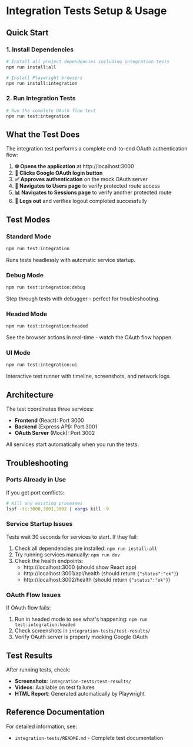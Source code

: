 # Integration Tests Setup & Usage

## Quick Start

### 1. Install Dependencies

```bash
# Install all project dependencies including integration tests
npm run install:all

# Install Playwright browsers
npm run install:integration
```

### 2. Run Integration Tests

```bash
# Run the complete OAuth flow test
npm run test:integration
```

## What the Test Does

The integration test performs a complete end-to-end OAuth authentication flow:

1. **🌐 Opens the application** at http://localhost:3000
2. **🔐 Clicks Google OAuth login button**
3. **✅ Approves authentication** on the mock OAuth server
4. **👥 Navigates to Users page** to verify protected route access
5. **📊 Navigates to Sessions page** to verify another protected route
6. **🚪 Logs out** and verifies logout completed successfully

## Test Modes

### Standard Mode

```bash
npm run test:integration
```

Runs tests headlessly with automatic service startup.

### Debug Mode

```bash
npm run test:integration:debug
```

Step through tests with debugger - perfect for troubleshooting.

### Headed Mode

```bash
npm run test:integration:headed
```

See the browser actions in real-time - watch the OAuth flow happen.

### UI Mode

```bash
npm run test:integration:ui
```

Interactive test runner with timeline, screenshots, and network logs.

## Architecture

The test coordinates three services:

- **Frontend** (React): Port 3000
- **Backend** (Express API): Port 3001
- **OAuth Server** (Mock): Port 3002

All services start automatically when you run the tests.

## Troubleshooting

### Ports Already in Use

If you get port conflicts:

```bash
# Kill any existing processes
lsof -ti:3000,3001,3002 | xargs kill -9
```

### Service Startup Issues

Tests wait 30 seconds for services to start. If they fail:

1. Check all dependencies are installed: `npm run install:all`
2. Try running services manually: `npm run dev`
3. Check the health endpoints:
   - http://localhost:3000 (should show React app)
   - http://localhost:3001/api/health (should return `{"status":"ok"}`)
   - http://localhost:3002/health (should return `{"status":"ok"}`)

### OAuth Flow Issues

If OAuth flow fails:

1. Run in headed mode to see what's happening: `npm run test:integration:headed`
2. Check screenshots in `integration-tests/test-results/`
3. Verify OAuth server is properly mocking Google OAuth

## Test Results

After running tests, check:

- **Screenshots**: `integration-tests/test-results/`
- **Videos**: Available on test failures
- **HTML Report**: Generated automatically by Playwright

## Reference Documentation

For detailed information, see:

- `integration-tests/README.md` - Complete test documentation
